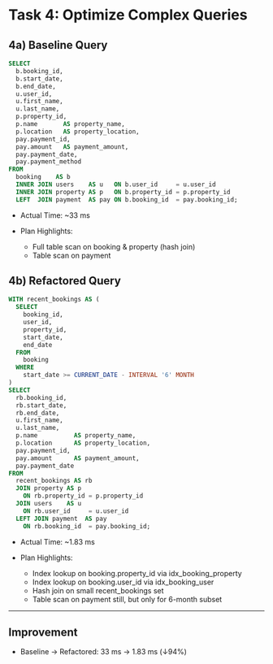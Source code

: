 # Task 4: Optimize Complex Queries

## 4a) Baseline Query

```sql
SELECT
  b.booking_id,
  b.start_date,
  b.end_date,
  u.user_id,
  u.first_name,
  u.last_name,
  p.property_id,
  p.name       AS property_name,
  p.location   AS property_location,
  pay.payment_id,
  pay.amount   AS payment_amount,
  pay.payment_date,
  pay.payment_method
FROM
  booking    AS b
  INNER JOIN users    AS u   ON b.user_id     = u.user_id
  INNER JOIN property AS p   ON b.property_id = p.property_id
  LEFT  JOIN payment  AS pay ON b.booking_id  = pay.booking_id;
```

- Actual Time: ~33 ms

- Plan Highlights:
	- Full table scan on booking & property (hash join)
	- Table scan on payment

## 4b) Refactored Query

```sql
WITH recent_bookings AS (
  SELECT
    booking_id,
    user_id,
    property_id,
    start_date,
    end_date
  FROM
    booking
  WHERE
    start_date >= CURRENT_DATE - INTERVAL '6' MONTH
)
SELECT
  rb.booking_id,
  rb.start_date,
  rb.end_date,
  u.first_name,
  u.last_name,
  p.name          AS property_name,
  p.location      AS property_location,
  pay.payment_id,
  pay.amount      AS payment_amount,
  pay.payment_date
FROM
  recent_bookings AS rb
  JOIN property AS p
    ON rb.property_id = p.property_id
  JOIN users    AS u
    ON rb.user_id     = u.user_id
  LEFT JOIN payment  AS pay
    ON rb.booking_id  = pay.booking_id;
```

- Actual Time: ~1.83 ms

- Plan Highlights:

	- Index lookup on booking.property_id via idx_booking_property
	- Index lookup on booking.user_id via idx_booking_user
	- Hash join on small recent_bookings set
	- Table scan on payment still, but only for 6-month subset

---
## Improvement
- Baseline → Refactored: 33 ms → 1.83 ms (↓94%)